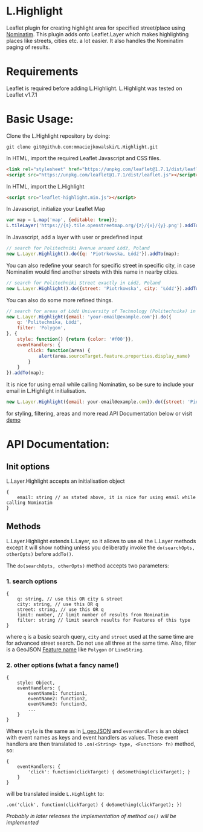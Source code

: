 # L.Highlight
Leaflet plugin for creating highlight area for specified street/place using [Nominatim](https://nominatim.org/).
This plugin adds onto Leaflet.Layer which makes highlighting places like streets, cities etc. a lot easier. It also handles the Nominatim paging of results.

# Requirements 
Leaflet is required before adding L.Highlight. L.Highlight was tested on Leaflet v1.7.1

# Basic Usage: 
Clone the L.Highlight repository by doing:

```
git clone git@github.com:mmaciejkowalski/L.Highlight.git
```

In HTML, import the required Leaflet Javascript and CSS files. 

```html
<link rel="stylesheet" href="https://unpkg.com/leaflet@1.7.1/dist/leaflet.css" />
<script src="https://unpkg.com/leaflet@1.7.1/dist/leaflet.js"></script>
```

In HTML, import the L.Highlight

```html
<script src="leaflet-highlight.min.js"></script>
```

In Javascript, initialize your Leaflet Map

```javascript
var map = L.map('map', {editable: true});
L.tileLayer('https://{s}.tile.openstreetmap.org/{z}/{x}/{y}.png').addTo(map);
```

In Javascript, add a layer with user or predefined input

```javascript
// search for Politechniki Avenue around Łódź, Poland
new L.Layer.Highlight().do({q: 'Piotrkowska, Łódź'}).addTo(map);
```

You can also redefine your search for specific street in specific city, in case Nominatim would find another streets with this name in nearby cities.

```javascript
// search for Politechniki Street exactly in Łódź, Poland
new L.Layer.Highlight().do({street: 'Piotrkowska', city: 'Łódź'}).addTo(map);
```

You can also do some more refined things.

```javascript
// search for areas of Łódź University of Technology (Politechnika) in Łódź, Poland, color them red and attach click event handler alerting name of clicked area
new L.Layer.Highlight({email: 'your-email@example.com'}).do({
    q: 'Politechnika, Łódź',
    filter: 'Polygon', 
}, {
    style: function() {return {color: '#f00'}},
    eventHandlers: {
        click: function(area) { 
            alert(area.sourceTarget.feature.properties.display_name)
        }
    }
}).addTo(map);
```

It is nice for using email while calling Nominatim, so be sure to include your email in L.Highlight initialisation.

```javascript
new L.Layer.Highlight({email: your-email@example.com}).do({street: 'Piotrkowska', city: 'Łódź'}).addTo(map);
```

for styling, filtering, areas and more read API Documentation below or visit [demo](http://mmaciejkowalski.github.io/L.Highlight)

# API Documentation: 

## Init options
L.Layer.Highlight accepts an initialisation object
```
{
    email: string // as stated above, it is nice for using email while calling Nominatim
}
```

## Methods
L.Layer.Highlight extends L.Layer, so it allows to use all the L.Layer methods except it will show nothing unless you deliberatly invoke the `do(searchOpts, otherOpts)` before `addTo()`.

The `do(searchOpts, otherOpts)` method accepts two parameters:
### 1. search options
```
{
    q: string, // use this OR city & street
    city: string, // use this OR q
    street: string, // use this OR q
    limit: number, // limit number of results from Nominatim
    filter: string // limit search results for Features of this type
}
```
where `q` is a basic search query, `city` and `street` used at the same time are for advanced street search. Do not use all three at the same time. Also, filter is a GeoJSON [Feature name](https://en.wikipedia.org/wiki/GeoJSON) like `Polygon` or `LineString`.

### 2. other options (what a fancy name!)
```
{
    style: Object,
    eventHandlers: {
        eventName1: function1,
        eventName2: function2,
        eventName3: function3,
        ...
    }
}
```
Where `style` is the same as in [L.geoJSON](https://leafletjs.com/reference-1.7.1.html#geojson) and `eventHandlers` is an object with event names as keys and event handlers as values. These event handlers are then translated to `.on(<String> type, <Function> fn)` method, so:
```
{
    eventHandlers: {
        'click': function(clickTarget) { doSomething(clickTarget); }
    }
}
```
will be translated inside `L.Highlight` to:
```
.on('click', function(clickTarget) { doSomething(clickTarget); })
```
<i>Probably in later releases the implementation of method `on()` will be implemented</i>
